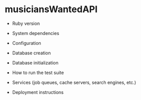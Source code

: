 # musiciansWantedAPI


* Ruby version

* System dependencies

* Configuration

* Database creation

* Database initialization

* How to run the test suite

* Services (job queues, cache servers, search engines, etc.)

* Deployment instructions

